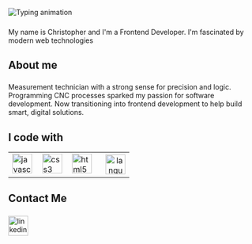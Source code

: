 ![Typing animation](https://readme-typing-svg.demolab.com?font=Fira+Code&weight=700&pause=1000&color=FFFFFF&center=false&vCenter=true&width=600&height=80&lines=Hey+%F0%9F%91%8B+What's+up%3F)



###

<p align="left">My name is Christopher and I'm a Frontend Developer. I'm fascinated by modern web technologies</p>

###

<h2 align="left">About me</h2>

###

<p align="left">Measurement technician with a strong sense for precision and logic. Programming CNC processes sparked my passion for software development. Now transitioning into frontend development to help build smart, digital solutions.</p>

###

<h2 align="left">I code with</h2>

<table>
  <tr>
    <td align="left" valign="middle">
      <img src="https://cdn.jsdelivr.net/gh/devicons/devicon/icons/javascript/javascript-original.svg" height="40" alt="javascript logo" />
      <img width="12" />
      <img src="https://cdn.jsdelivr.net/gh/devicons/devicon/icons/css3/css3-original.svg" height="40" alt="css3 logo" />
      <img width="12" />
      <img src="https://cdn.jsdelivr.net/gh/devicons/devicon/icons/html5/html5-original.svg" height="40" alt="html5 logo" />
    </td>
    <td align="center" valign="middle" style="padding-left: 20px;">
      <img src="https://github-readme-stats.vercel.app/api/top-langs?username=ChristopherHipper&locale=en&hide_title=false&layout=compact&card_width=320&langs_count=5&theme=dracula&hide_border=false&order=2" height="40" alt="languages graph" />
    </td>
  </tr>
</table>

###

<h2 align="left">Contact Me</h2>

###

<div align="left">
  <a href="https://www.linkedin.com/in/christopher-hipper-014293253/" target="_blank">
    <img src="https://cdn.jsdelivr.net/gh/devicons/devicon/icons/linkedin/linkedin-original.svg" height="40" alt="linkedin logo"  />
  </a>
</div>

###
